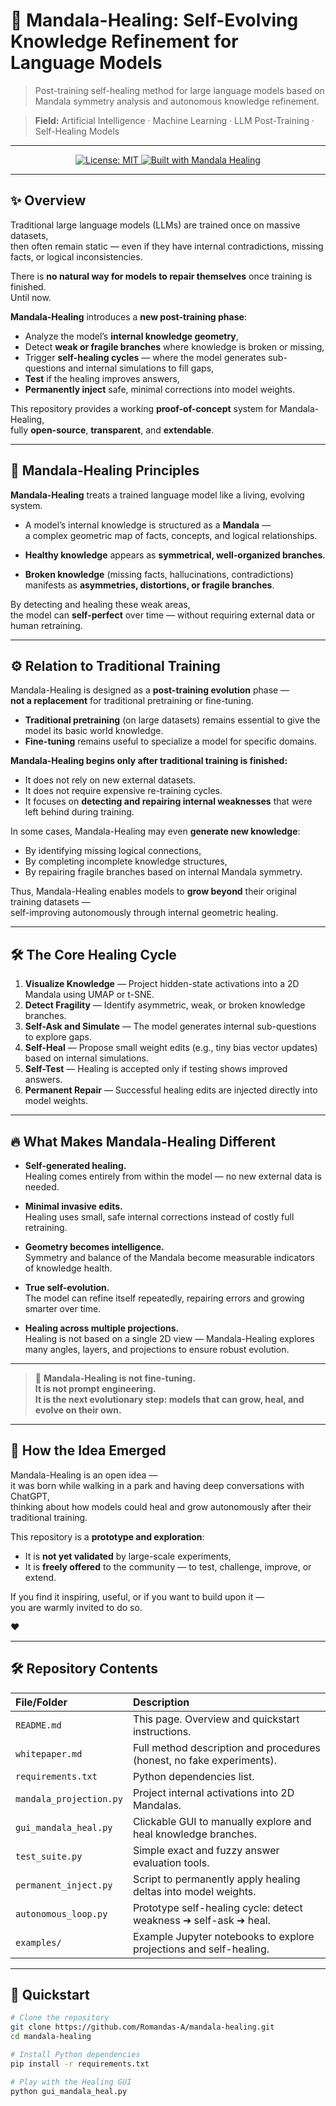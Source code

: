 # 🧠 Mandala-Healing: Self-Evolving Knowledge Refinement for Language Models

> Post-training self-healing method for large language models based on Mandala symmetry analysis and autonomous knowledge refinement.

> **Field:** Artificial Intelligence · Machine Learning · LLM Post-Training · Self-Healing Models

---

<p align="center">
  <a href="https://opensource.org/licenses/MIT">
    <img src="https://img.shields.io/badge/License-MIT-green.svg" alt="License: MIT">
  </a>
  <a href="https://github.com/Romandas-A/mandala-healing">
    <img src="https://img.shields.io/badge/Built%20with-%F0%9F%A7%A0%20Mandala%20Healing-brightgreen" alt="Built with Mandala Healing">
  </a>
</p>

---

## ✨ Overview

Traditional large language models (LLMs) are trained once on massive datasets,  
then often remain static — even if they have internal contradictions, missing facts, or logical inconsistencies.

There is **no natural way for models to repair themselves** once training is finished.  
Until now.

**Mandala-Healing** introduces a **new post-training phase**:

- Analyze the model’s **internal knowledge geometry**,
- Detect **weak or fragile branches** where knowledge is broken or missing,
- Trigger **self-healing cycles** — where the model generates sub-questions and internal simulations to fill gaps,
- **Test** if the healing improves answers,
- **Permanently inject** safe, minimal corrections into model weights.

This repository provides a working **proof-of-concept** system for Mandala-Healing,  
fully **open-source**, **transparent**, and **extendable**.

---

## 🧩 Mandala-Healing Principles

**Mandala-Healing** treats a trained language model like a living, evolving system.

- A model’s internal knowledge is structured as a **Mandala** —  
  a complex geometric map of facts, concepts, and logical relationships.

- **Healthy knowledge** appears as **symmetrical, well-organized branches**.

- **Broken knowledge** (missing facts, hallucinations, contradictions) manifests as **asymmetries, distortions, or fragile branches**.

By detecting and healing these weak areas,  
the model can **self-perfect** over time — without requiring external data or human retraining.

---

## ⚙️ Relation to Traditional Training

Mandala-Healing is designed as a **post-training evolution** phase —  
**not a replacement** for traditional pretraining or fine-tuning.

- **Traditional pretraining** (on large datasets) remains essential to give the model its basic world knowledge.
- **Fine-tuning** remains useful to specialize a model for specific domains.

**Mandala-Healing begins only after traditional training is finished:**

- It does not rely on new external datasets.
- It does not require expensive re-training cycles.
- It focuses on **detecting and repairing internal weaknesses** that were left behind during training.

In some cases, Mandala-Healing may even **generate new knowledge**:

- By identifying missing logical connections,
- By completing incomplete knowledge structures,
- By repairing fragile branches based on internal Mandala symmetry.

Thus, Mandala-Healing enables models to **grow beyond** their original training datasets —  
self-improving autonomously through internal geometric healing.

---

## 🛠️ The Core Healing Cycle

1. **Visualize Knowledge** — Project hidden-state activations into a 2D Mandala using UMAP or t-SNE.
2. **Detect Fragility** — Identify asymmetric, weak, or broken knowledge branches.
3. **Self-Ask and Simulate** — The model generates internal sub-questions to explore gaps.
4. **Self-Heal** — Propose small weight edits (e.g., tiny bias vector updates) based on internal simulations.
5. **Self-Test** — Healing is accepted only if testing shows improved answers.
6. **Permanent Repair** — Successful healing edits are injected directly into model weights.

---

## 🔥 What Makes Mandala-Healing Different

- **Self-generated healing.**  
  Healing comes entirely from within the model — no new external data is needed.

- **Minimal invasive edits.**  
  Healing uses small, safe internal corrections instead of costly full retraining.

- **Geometry becomes intelligence.**  
  Symmetry and balance of the Mandala become measurable indicators of knowledge health.

- **True self-evolution.**  
  The model can refine itself repeatedly, repairing errors and growing smarter over time.

- **Healing across multiple projections.**  
  Healing is not based on a single 2D view — Mandala-Healing explores many angles, layers, and projections to ensure robust evolution.

---

> 🧠 **Mandala-Healing is not fine-tuning.  
> It is not prompt engineering.  
> It is the next evolutionary step: models that can grow, heal, and evolve on their own.**

---

## 🌱 How the Idea Emerged

Mandala-Healing is an open idea —  
it was born while walking in a park and having deep conversations with ChatGPT,  
thinking about how models could heal and grow autonomously after their traditional training.

This repository is a **prototype and exploration**:

- It is **not yet validated** by large-scale experiments,
- It is **freely offered** to the community — to test, challenge, improve, or extend.

If you find it inspiring, useful, or if you want to build upon it —  
you are warmly invited to do so.

❤️

---

## 🛠️ Repository Contents

| File/Folder | Description |
|:------------|:------------|
| `README.md` | This page. Overview and quickstart instructions. |
| `whitepaper.md` | Full method description and procedures (honest, no fake experiments). |
| `requirements.txt` | Python dependencies list. |
| `mandala_projection.py` | Project internal activations into 2D Mandalas. |
| `gui_mandala_heal.py` | Clickable GUI to manually explore and heal knowledge branches. |
| `test_suite.py` | Simple exact and fuzzy answer evaluation tools. |
| `permanent_inject.py` | Script to permanently apply healing deltas into model weights. |
| `autonomous_loop.py` | Prototype self-healing cycle: detect weakness ➔ self-ask ➔ heal. |
| `examples/` | Example Jupyter notebooks to explore projections and self-healing.

---

## 🚀 Quickstart

```bash
# Clone the repository
git clone https://github.com/Romandas-A/mandala-healing.git
cd mandala-healing

# Install Python dependencies
pip install -r requirements.txt

# Play with the Healing GUI
python gui_mandala_heal.py
